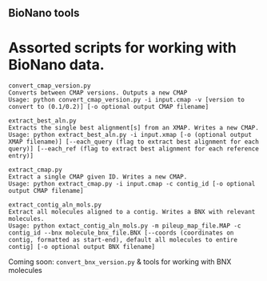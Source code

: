 ## BioNano tools
# Assorted scripts for working with BioNano data.

```
convert_cmap_version.py
Converts between CMAP versions. Outputs a new CMAP
Usage: python convert_cmap_version.py -i input.cmap -v [version to convert to (0.1/0.2)] [-o optional output CMAP filename]
```

```
extract_best_aln.py
Extracts the single best alignment[s] from an XMAP. Writes a new CMAP.
Usage: python extract_best_aln.py -i input.xmap [-o (optional output XMAP filename)] [--each_query (flag to extract best alignment for each query)] [--each_ref (flag to extract best alignment for each reference entry)]
```

```
extract_cmap.py
Extract a single CMAP given ID. Writes a new CMAP.
Usage: python extract_cmap.py -i input.cmap -c contig_id [-o optional output CMAP filename]
```

```
extract_contig_aln_mols.py
Extract all molecules aligned to a contig. Writes a BNX with relevant molecules.
Usage: python extact_contig_aln_mols.py -m pileup_map_file.MAP -c contig_id --bnx molecule_bnx_file.BNX [--coords (coordinates on contig, formatted as start-end), default all molecules to entire contig] [-o optional output BNX filename]
```

Coming soon: ``convert_bnx_version.py`` & tools for working with BNX molecules
